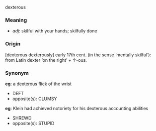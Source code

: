 dexterous
### Meaning
+ _adj_: skilful with your hands; skilfully done

### Origin

[dexterous dexterously] early 17th cent. (in the sense ‘mentally skilful’): from Latin dexter ‘on the right’ + ↑-ous.

### Synonym

__eg__: a dexterous flick of the wrist

+ DEFT
+ opposite(s): CLUMSY

__eg__: Klein had achieved notoriety for his dexterous accounting abilities

+ SHREWD
+ opposite(s): STUPID


